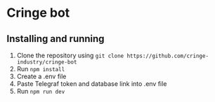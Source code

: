 # Cringe bot

## Installing and running

1. Clone the repository using ```git clone https://github.com/cringe-industry/cringe-bot```
2. Run ```npm install```
3. Create a .env file
4. Paste Telegraf token and database link into .env file
5. Run ```npm run dev```
